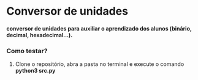 # Conversor de unidades
#### conversor de unidades para auxiliar o aprendizado dos alunos (binário, decimal, hexadecimal...). 

### Como testar?

1. Clone o repositório, abra a pasta no terminal e execute o comando **python3 src.py**
